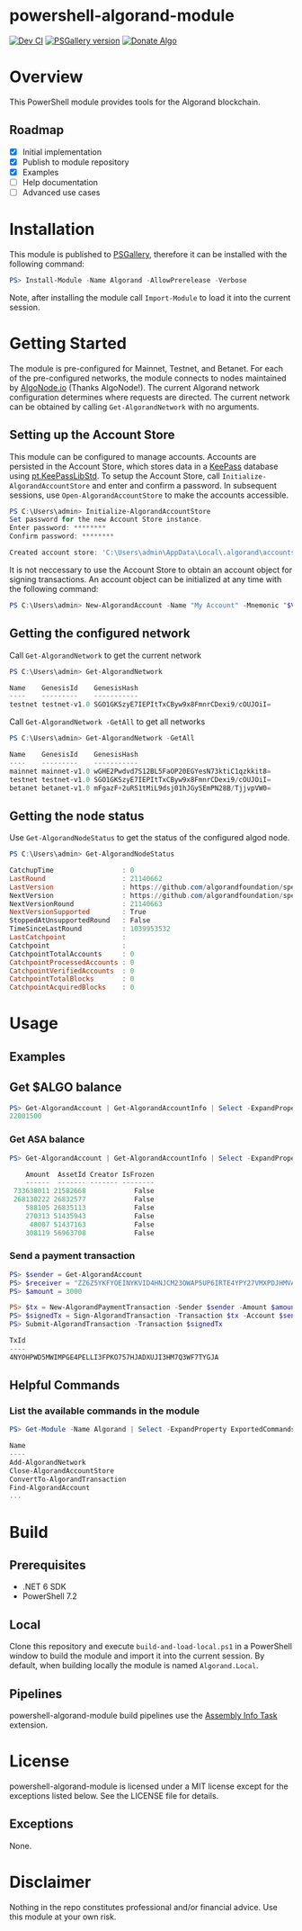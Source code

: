 # powershell-algorand-module
[![Dev CI](https://dev.azure.com/gbo-devops/github-pipelines/_apis/build/status/Algorand.PowerShell/Algorand.PowerShell%20Dev%20CI?branchName=develop)](https://dev.azure.com/gbo-devops/github-pipelines/_build/latest?definitionId=13&branchName=develop)
[![PSGallery version](https://img.shields.io/powershellgallery/v/Algorand?include_prereleases)](https://www.powershellgallery.com/packages/Algorand)
[![Donate Algo](https://img.shields.io/badge/Donate-ALGO-000000.svg?style=flat)](https://algoexplorer.io/address/EJMR773OGLFAJY5L2BCZKNA5PXLDJOWJK4ED4XDYTYH57CG3JMGQGI25DQ)

# Overview
This PowerShell module provides tools for the Algorand blockchain.

## Roadmap
- [x] Initial implementation
- [x] Publish to module repository
- [x] Examples
- [ ] Help documentation 
- [ ] Advanced use cases

# Installation
This module is published to [PSGallery](https://www.powershellgallery.com/packages/Algorand), therefore it can be installed with the following command:

```PowerShell
PS> Install-Module -Name Algorand -AllowPrerelease -Verbose
```

Note, after installing the module call `Import-Module` to load it into the current session.

# Getting Started
The module is pre-configured for Mainnet, Testnet, and Betanet. For each of the pre-configured networks, the module connects to nodes maintained by [AlgoNode.io](https://algonode.io/) (Thanks AlgoNode!). The current Algorand network configuration determines where requests are directed. The current network can be obtained by calling `Get-AlgorandNetwork` with no arguments. 

## Setting up the Account Store
This module can be configured to manage accounts. Accounts are persisted in the Account Store, which stores data in a [KeePass](https://keepass.info/) database using [pt.KeePassLibStd](https://github.com/panteam-net/pt.KeePassLibStd). To setup the Account Store, call `Initialize-AlgorandAccountStore` and enter and confirm a password. In subsequent sessions, use `Open-AlgorandAccountStore` to make the accounts accessible.

```PowerShell
PS C:\Users\admin> Initialize-AlgorandAccountStore
Set password for the new Account Store instance.
Enter password: ********
Confirm password: ********

Created account store: 'C:\Users\admin\AppData\Local\.algorand\accounts.kdbx'
```

It is not neccessary to use the Account Store to obtain an account object for signing transactions. An account object can be initialized at any time with the following command:

```PowerShell
PS C:\Users\admin> New-AlgorandAccount -Name "My Account" -Mnemonic "$ValidMnemonic"
```

## Getting the configured network
Call `Get-AlgorandNetwork` to get the current network

```PowerShell
PS C:\Users\admin> Get-AlgorandNetwork

Name    GenesisId    GenesisHash
----    ---------    -----------
testnet testnet-v1.0 SGO1GKSzyE7IEPItTxCByw9x8FmnrCDexi9/cOUJOiI=
```

Call `Get-AlgorandNetwork -GetAll` to get all networks
 
```PowerShell
PS C:\Users\admin> Get-AlgorandNetwork -GetAll

Name    GenesisId    GenesisHash
----    ---------    -----------
mainnet mainnet-v1.0 wGHE2Pwdvd7S12BL5FaOP20EGYesN73ktiC1qzkkit8=
testnet testnet-v1.0 SGO1GKSzyE7IEPItTxCByw9x8FmnrCDexi9/cOUJOiI=
betanet betanet-v1.0 mFgazF+2uRS1tMiL9dsj01hJGySEmPN28B/TjjvpVW0=
```

## Getting the node status
Use `Get-AlgorandNodeStatus` to get the status of the configured algod node.

```PowerShell
PS C:\Users\admin> Get-AlgorandNodeStatus

CatchupTime                 : 0
LastRound                   : 21140662
LastVersion                 : https://github.com/algorandfoundation/specs/tree/d5ac876d7ede07367dbaa26e149aa42589aac1f7
NextVersion                 : https://github.com/algorandfoundation/specs/tree/d5ac876d7ede07367dbaa26e149aa42589aac1f7
NextVersionRound            : 21140663
NextVersionSupported        : True
StoppedAtUnsupportedRound   : False
TimeSinceLastRound          : 1039953532
LastCatchpoint              :
Catchpoint                  :
CatchpointTotalAccounts     : 0
CatchpointProcessedAccounts : 0
CatchpointVerifiedAccounts  : 0
CatchpointTotalBlocks       : 0
CatchpointAcquiredBlocks    : 0
```

# Usage
## Examples
## Get $ALGO balance
```PowerShell
PS> Get-AlgorandAccount | Get-AlgorandAccountInfo | Select -ExpandProperty Amount
22001500
```

### Get ASA balance
```PowerShell
PS> Get-AlgorandAccount | Get-AlgorandAccountInfo | Select -ExpandProperty Assets

    Amount  AssetId Creator IsFrozen
    ------  ------- ------- --------
 733638011 21582668            False
 268130222 26832577            False
    588105 26835113            False
    270313 51435943            False
     48007 51437163            False
    308119 56963708            False
```

### Send a payment transaction
```PowerShell
PS> $sender = Get-AlgorandAccount
PS> $receiver = "ZZ6Z5YKFYOEINYKVID4HNJCM23OWAP5UP6IRTE4YPY27VMXPDJHMVAWUAY"
PS> $amount = 3000

PS> $tx = New-AlgorandPaymentTransaction -Sender $sender -Amount $amount -Receiver $receiver
PS> $signedTx = Sign-AlgorandTransaction -Transaction $tx -Account $sender
PS> Submit-AlgorandTransaction -Transaction $signedTx

TxId
----
4NYOHPWD5MWIMPGE4PELLI3FPKO757HJADXUJI3HM7Q3WF7TYGJA
```

## Helpful Commands

### List the available commands in the module
```PowerShell
PS> Get-Module -Name Algorand | Select -ExpandProperty ExportedCommands | Select -ExpandProperty Values | Select Name

Name
----
Add-AlgorandNetwork
Close-AlgorandAccountStore
ConvertTo-AlgorandTransaction
Find-AlgorandAccount
...
```

# Build
## Prerequisites
* .NET 6 SDK
* PowerShell 7.2

## Local
Clone this repository and execute `build-and-load-local.ps1` in a PowerShell window to build the module and import it into the current session. By default, when building locally the module is named `Algorand.Local`.

## Pipelines
powershell-algorand-module build pipelines use the [Assembly Info Task](https://github.com/BMuuN/vsts-assemblyinfo-task) extension.

# License
powershell-algorand-module is licensed under a MIT license except for the exceptions listed below. See the LICENSE file for details.

## Exceptions
None.

# Disclaimer
Nothing in the repo constitutes professional and/or financial advice. Use this module at your own risk.